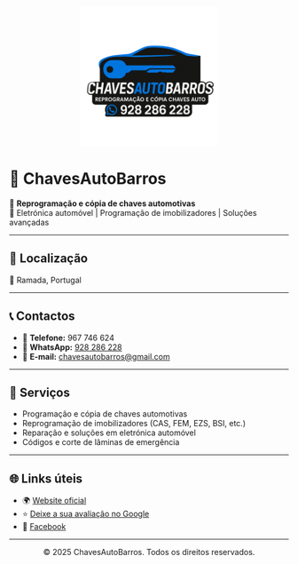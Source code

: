 <p align="center">
  <img src="logo.png" alt="ChavesAutoBarros" width="250"/>
</p>

# 🔑 ChavesAutoBarros  

🚗 **Reprogramação e cópia de chaves automotivas**  
🔧 Eletrónica automóvel | Programação de imobilizadores | Soluções avançadas  

---

## 📍 Localização  
📌 Ramada, Portugal  

---

## 📞 Contactos  
- 📱 **Telefone:** 967 746 624  
- 💬 **WhatsApp:** [928 286 228](https://wa.me/351928286228)  
- 📧 **E-mail:** chavesautobarros@gmail.com  

---

## 🔧 Serviços
- Programação e cópia de chaves automotivas  
- Reprogramação de imobilizadores (CAS, FEM, EZS, BSI, etc.)  
- Reparação e soluções em eletrónica automóvel  
- Códigos e corte de lâminas de emergência  

---

## 🌐 Links úteis
- 🌍 [Website oficial](http://www.chavesautobarros.pt)  
- ⭐ [Deixe a sua avaliação no Google](https://g.page/r/Cb7MvhTbBSVJEBI/review)  
- 📘 [Facebook](https://www.facebook.com/profile.php?id=61569593258687)  

---

<p align="center">© 2025 ChavesAutoBarros. Todos os direitos reservados.</p>
